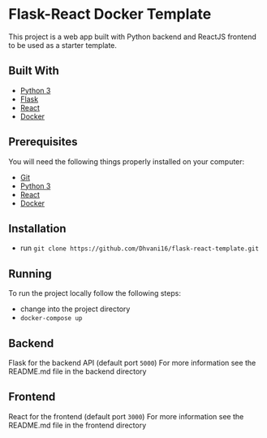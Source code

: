 # Flask-React Docker Template

This project is a web app built with Python backend and ReactJS frontend to be used as a starter template.

## Built With

* [Python 3](https://www.python.org/)
* [Flask](http://flask.pocoo.org/)
* [React](https://reactjs.org/)
* [Docker](https://www.docker.com/)

## Prerequisites

You will need the following things properly installed on your computer:

* [Git](http://git-scm.com/)
* [Python 3](https://www.python.org/)
* [React](https://reactjs.org/)
* [Docker](https://www.docker.com/)

## Installation

* run `git clone https://github.com/Dhvani16/flask-react-template.git`

## Running

To run the project locally follow the following steps:

* change into the project directory
* `docker-compose up`

## Backend

Flask for the backend API (default port `5000`)
For more information see the README.md file in the backend directory

## Frontend

React for the frontend (default port `3000`)
For more information see the README.md file in the frontend directory
